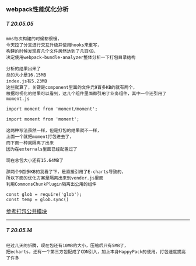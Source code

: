 ### webpack性能优化分析
##### T 20.05.05

```
mms每次构建的时候都很慢，
今天拉了分支进行交互升级并使用hooks来重写，
构建的时候发现有几个文件居然达到了几百KB，
决定使用webpack-bundle-analyzer整体分析一下打包目录结构
```

```
分析的结果出来了
总的大小是16.15MB
index.js有5.23MB
这些就算了，关键是component里面的文件光9百多KB的就有两个，
根据可视化的结果可以看到，这几个组件里面都引用了业务组件，其中一个还引用了moment.js
```

```
import moment from 'moment/moment';

import moment from 'moment';

这两种写法虽然一样，但是打包的结果就不一样，
上面一个就把moment打包进去了，
而下面一种就隔离了出来
因为在externals里面已经配置过了

现在总包大小还有15.64MB了
```

```
那两个9百多KB的我看了下，是直接引用了E-charts导致的，
所以下面的优化方案是隔离出来到vender.js里面
利用CommonsChunkPlugin隔离出公用的组件
```
```
const glob = require('glob');
const temp = glob.sync()
```
[参考打包公共模块](https://segmentfault.com/a/1190000012828879?utm_source=tag-newest)

***

##### T 20.05.14

```
经过几天的折腾，现在包还有10MB的大小，压缩后只有5MB了，
把echarts，还有一个第三方包配成了CDN引入，加上本身HappyPack的使用，打包速度提高了许多


```

